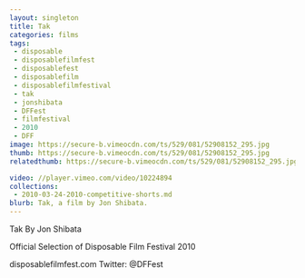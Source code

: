 ```yaml
---
layout: singleton
title: Tak
categories: films
tags:
 - disposable
 - disposablefilmfest
 - disposablefest
 - disposablefilm
 - disposablefilmfestival
 - tak
 - jonshibata
 - DFFest
 - filmfestival
 - 2010
 - DFF
image: https://secure-b.vimeocdn.com/ts/529/081/52908152_295.jpg
thumb: https://secure-b.vimeocdn.com/ts/529/081/52908152_295.jpg
relatedthumb: https://secure-b.vimeocdn.com/ts/529/081/52908152_295.jpg

video: //player.vimeo.com/video/10224894
collections:
 - 2010-03-24-2010-competitive-shorts.md
blurb: Tak, a film by Jon Shibata.
---
```


Tak
By Jon Shibata

Official Selection of Disposable Film Festival 2010

disposablefilmfest.com
Twitter: @DFFest